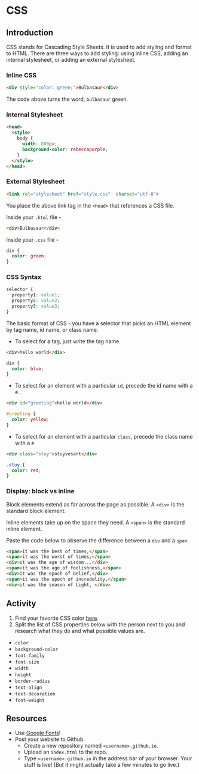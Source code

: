 # CSS

## Introduction
CSS stands for Cascading Style Sheets. It is used to add styling and format to HTML. There are three ways to add styling: using inline CSS, adding an internal stylesheet, or adding an external stylesheet.

### Inline CSS
````html
<div style="color: green;">Bulbasaur</div>
````
The code above turns the word, `bulbasaur` green.

### Internal Stylesheet
```html
<head>
  <style>
    body {
      width: 800px;
      background-color: rebeccapurple;
    }
  </style>
</head>
```

### External Stylesheet
````html
<link rel="stylesheet" href="style.css"  charset="utf-8">
````
You place the above link tag in the `<head>` that references a CSS file. <br>

Inside your `.html` file -
````html
<div>Bulbasaur</div>
````
Inside your `.css` file -
````css
div {
  color: green;
}
````


### CSS Syntax
````css
selector {
  property1: value1;
  property2: value2;
  property3: value3;
}
````
The basic format of CSS - you have a selector that picks an HTML element by tag name, id name, or class name.
* To select for a tag, just write the tag name.
```html
<div>hello world</div>
```
```css
div {
  color: blue;
}
```
* To select for an element with a particular `id`, precede the id name with a `#`.
```html
<div id="greeting">hello world</div>
```
```css
#greeting {
  color: yellow;
}
```
* To select for an element with a particular `class`, precede the class name with a `#`
```html
<div class="stuy">stuyvesant</div>
```
```css
.stuy {
  color: red;
}
```


### Display: block vs inline
Block elements extend as far across the page as possible. A `<div>` is the standard block element.

Inline elements take up on the space they need. A `<span>` is the standard inline element.  

Paste the code below to observe the difference between a `div` and a `span`.
```html
<span>It was the best of times,</span>
<span>it was the worst of times,</span>
<div>it was the age of wisdom...</div>
<span>it was the age of foolishness,</span>
<div>it was the epoch of belief,</div>
<span>it was the epoch of incredulity,</span>
<div>it was the season of Light, </div>
```

## Activity
1) Find your favorite CSS color [here](http://colours.neilorangepeel.com/).
2) Split the list of CSS properties below with the person next to you and research what they do and what possible values are.
* `color`
* `background-color`
* `font-family`
* `font-size`
* `width`
* `height`
* `border-radius`
* `text-align`
* `text-decoration`
* `font-weight`


## Resources
* Use [Google Fonts](https://www.google.com/fonts)!
* Post your website to Github.
  - Create a new repository named `<username>.github.io`.
  - Upload an `index.html` to the repo.
  - Type `<username>.github.io` in the address bar of your browser. Your stuff is live! (But it might actually take a few minutes to go live.)
